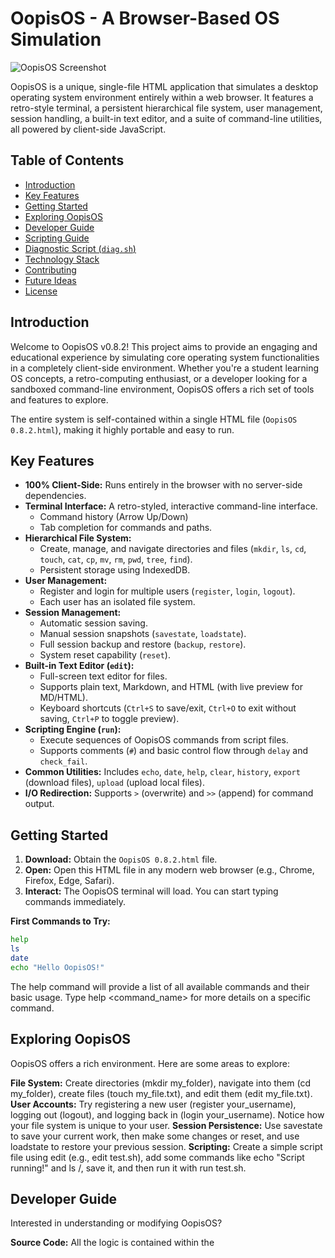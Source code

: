 # OopisOS - A Browser-Based OS Simulation

![OopisOS Screenshot](https://i.imgur.com/Seol95t.png)

OopisOS is a unique, single-file HTML application that simulates a desktop operating system environment entirely within a web browser. It features a retro-style terminal, a persistent hierarchical file system, user management, session handling, a built-in text editor, and a suite of command-line utilities, all powered by client-side JavaScript.

## Table of Contents

- [Introduction](#introduction)
- [Key Features](#key-features)
- [Getting Started](#getting-started)
- [Exploring OopisOS](#exploring-oopisos)
- [Developer Guide](#developer-guide)
- [Scripting Guide](#scripting-guide)
- [Diagnostic Script (`diag.sh`)](#diagnostic-script-diagsh)
- [Technology Stack](#technology-stack)
- [Contributing](#contributing)
- [Future Ideas](#future-ideas)
- [License](#license)

## Introduction

Welcome to OopisOS v0.8.2! This project aims to provide an engaging and educational experience by simulating core operating system functionalities in a completely client-side environment. Whether you're a student learning OS concepts, a retro-computing enthusiast, or a developer looking for a sandboxed command-line environment, OopisOS offers a rich set of tools and features to explore.

The entire system is self-contained within a single HTML file (`OopisOS 0.8.2.html`), making it highly portable and easy to run.

## Key Features

* **100% Client-Side:** Runs entirely in the browser with no server-side dependencies.
* **Terminal Interface:** A retro-styled, interactive command-line interface.
    * Command history (Arrow Up/Down)
    * Tab completion for commands and paths.
* **Hierarchical File System:**
    * Create, manage, and navigate directories and files (`mkdir`, `ls`, `cd`, `touch`, `cat`, `cp`, `mv`, `rm`, `pwd`, `tree`, `find`).
    * Persistent storage using IndexedDB.
* **User Management:**
    * Register and login for multiple users (`register`, `login`, `logout`).
    * Each user has an isolated file system.
* **Session Management:**
    * Automatic session saving.
    * Manual session snapshots (`savestate`, `loadstate`).
    * Full session backup and restore (`backup`, `restore`).
    * System reset capability (`reset`).
* **Built-in Text Editor (`edit`):**
    * Full-screen text editor for files.
    * Supports plain text, Markdown, and HTML (with live preview for MD/HTML).
    * Keyboard shortcuts (`Ctrl+S` to save/exit, `Ctrl+O` to exit without saving, `Ctrl+P` to toggle preview).
* **Scripting Engine (`run`):**
    * Execute sequences of OopisOS commands from script files.
    * Supports comments (`#`) and basic control flow through `delay` and `check_fail`.
* **Common Utilities:** Includes `echo`, `date`, `help`, `clear`, `history`, `export` (download files), `upload` (upload local files).
* **I/O Redirection:** Supports `>` (overwrite) and `>>` (append) for command output.

## Getting Started

1.  **Download:** Obtain the `OopisOS 0.8.2.html` file.
2.  **Open:** Open this HTML file in any modern web browser (e.g., Chrome, Firefox, Edge, Safari).
3.  **Interact:** The OopisOS terminal will load. You can start typing commands immediately.

**First Commands to Try:**

```bash
help
ls
date
echo "Hello OopisOS!"
```

The help command will provide a list of all available commands and their basic usage. Type help <command_name> for more details on a specific command.

## Exploring OopisOS
OopisOS offers a rich environment. Here are some areas to explore:

**File System:** Create directories (mkdir my_folder), navigate into them (cd my_folder), create files (touch my_file.txt), and edit them (edit my_file.txt).
**User Accounts:** Try registering a new user (register your_username), logging out (logout), and logging back in (login your_username). Notice how your file system is unique to your user.
**Session Persistence:** Use savestate to save your current work, then make some changes or reset, and use loadstate to restore your previous session.
**Scripting:** Create a simple script file using edit (e.g., edit test.sh), add some commands like echo "Script running!" and ls /, save it, and then run it with run test.sh.

## Developer Guide
Interested in understanding or modifying OopisOS?

**Source Code:** All the logic is contained within the <script> tags in the OopisOS 0.8.2.html file.
**Core Architecture:** OopisOS is built with a modular JavaScript design using "Manager" objects (e.g., CommandExecutor, FileSystemManager, UserManager).
**CommandExecutor:** Contains the commands object, which maps command names to their handler functions. This is the primary place to add new commands or modify existing ones.
**FileSystemManager:** Handles all file operations and persistence to IndexedDB.

## Adding a New Command:
- Locate the commands object within CommandExecutor.
- Add a new entry with your command name as the key.
- Define a handler: async (args, cmdOptions) => { ... } function for its logic.
- Provide summary, usage, details, and examples metadata for the help system.

## Scripting Guide
Automate tasks in OopisOS by writing scripts.

**Creating Scripts:** Use edit your_script_name.sh.
**Format:** Plain text files, one command per line. Lines starting with # are comments.
**Running Scripts:** run your_script_name.sh.

## Key Scripting Commands:
**echo "message":** Display output.
**delay <milliseconds>:** Pause execution.
**Redirection:** > and >> (e.g., ls > file_list.txt).
**check_fail "<command_string>":** Executes the quoted command. The script continues if the command fails (useful for testing error conditions) and halts if the command succeeds unexpectedly.

## Diagnostic Script (diag.sh)
OopisOS comes with a comprehensive diagnostic script, diag.sh (available in the original source files). This script is designed to:
- Rigorously test core filesystem operations.
- Verify command parsing and execution, including redirection.
- Test error handling using the check_fail command.
- Provide a detailed log of its operations.
- To run it (assuming you have created diag.sh within OopisOS, e.g., at /etc/diag.sh):

```Bash
run /etc/diag.sh
```

This script is an excellent example of advanced scripting within OopisOS and serves as a benchmark for system stability.

## Technology Stack
**Frontend & Logic:** HTML5, CSS3 (Tailwind CSS + Custom CSS for theming), JavaScript (ES6+)
**Data Visualization (in guide/reports):** Chart.js
**Markdown Parsing (in editor):** Marked.js
**Persistent Storage**
**IndexedDB:** For user file systems.
**LocalStorage:** For user credentials and session states.

## Contributing
Contributions to OopisOS are welcome! If you'd like to contribute, please consider the following:
- Fork the repository.
- Create a new branch for your feature or bug fix (git checkout -b feature/your-new-feature).
- Make your changes. Ensure you test them thoroughly, perhaps by writing new test cases for diag.sh or a similar script.
- Update documentation if you're adding new commands or significantly changing behavior.
- Submit a pull request with a clear description of your changes.

### Areas for potential contribution:
- Adding new commands or utilities.
- Enhancing existing command functionalities.
- Improving the UI/UX of the terminal or editor.
- Expanding scripting capabilities (e.g., variables, basic control flow).
- Bug fixes and performance optimizations.

## Future Ideas
- Basic networking simulation (e.g., ping, fetch-like commands).
- More advanced scripting features (variables, simple loops, if/else).
- A very simple graphical element or windowing system (ambitious!).
- Support for more file types in the editor or for execution.
- Enhanced tab-completion intelligence.

## License
This project is distributed under the MIT License. See LICENSE for more information.

